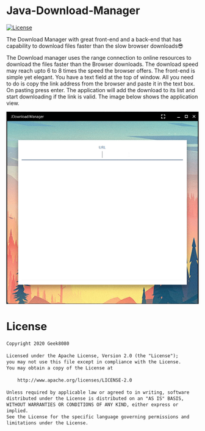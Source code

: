 # Java-Download-Manager
 [![License](https://img.shields.io/badge/License-Apache%202.0-blue.svg)](https://opensource.org/licenses/Apache-2.0)

The Download Manager with great front-end and a back-end that has capability to download files faster than the slow browser downloads😎

The Download manager uses the range connection to online resources to download the files faster than the Browser downloads. The download speed may reach upto 6 to 8 times the speed the browser offers. The front-end is simple yet elegant. You have a text field at the top of window. All you need to do is copy the link address from the browser and paste it in the text box. On pasting press enter. The application will add the download to its list and start downloading if the link is valid. The image below shows the application view.

<div align="center">
<img src="/files/screencast.gif" >
</div>

# License
    Copyright 2020 Geek8080
   
    Licensed under the Apache License, Version 2.0 (the "License");
    you may not use this file except in compliance with the License.
    You may obtain a copy of the License at
    
        http://www.apache.org/licenses/LICENSE-2.0
    
    Unless required by applicable law or agreed to in writing, software
    distributed under the License is distributed on an "AS IS" BASIS,
    WITHOUT WARRANTIES OR CONDITIONS OF ANY KIND, either express or implied.
    See the License for the specific language governing permissions and
    limitations under the License.

